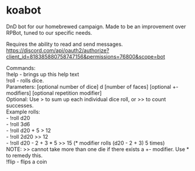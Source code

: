 # koabot
DnD bot for our homebrewed campaign. Made to be an improvement over RPBot, tuned to our specific needs.

Requires the ability to read and send messages.<br>
https://discord.com/api/oauth2/authorize?client_id=818385880758747156&permissions=76800&scope=bot

Commands:  
    !help - brings up this help text  
    !roll - rolls dice.  
	Parameters: [optional number of dice] d [number of faces] [optional +- modifiers] [optional repetition modifier]  
    Optional: Use > to sum up each individual dice roll, or >> to count successes.  
    Example rolls:  
      - !roll d20  
      - !roll 3d6  
      - !roll d20 + 5 > 12  
      - !roll 2d20 >> 12  
      - !roll d20 - 2 + 3 * 5 >> 15 (* modifier rolls (d20 - 2 + 3) 5 times)  
    NOTE: >> cannot take more than one die if there exists a +- modifier. Use * to remedy this.  
    !flip - flips a coin  
